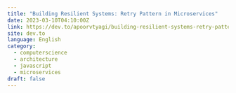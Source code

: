 ```yaml
---
title: "Building Resilient Systems: Retry Pattern in Microservices"
date: 2023-03-10T04:10:00Z
link: https://dev.to/apoorvtyagi/building-resilient-systems-retry-pattern-in-microservices-1ngj?utm_medium=RSS&utm_source=news.12bit.vn
site: dev.to
language: English
category:
  - computerscience
  - architecture
  - javascript
  - microservices
draft: false
---
```

